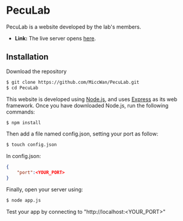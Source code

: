 # PecuLab
PecuLab is a website developed by the lab's members.
* **Link:** The live server opens [here](https://github.com/MiccWan).

## Installation
Download the repository
```bash
$ git clone https://github.com/MiccWan/PecuLab.git
$ cd PecuLab
```
This website is developed using [Node.js](https://nodejs.org/), and uses [Express](https://expressjs.com/) as its web framework.
Once you have downloaded Node.js, run the following commands:
```bash
$ npm install
```
Then add a file named config.json, setting your port as follow:
```bash
$ touch config.json
```
In config.json:
```json
{
	"port":<YOUR_PORT>
}
```

Finally, open your server using:
```bash
$ node app.js
```

Test your app by connecting to "http://localhost:<YOUR_PORT>"
